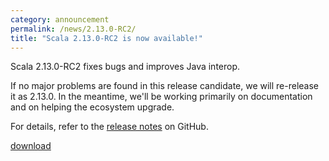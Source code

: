 ```yaml
---
category: announcement
permalink: /news/2.13.0-RC2/
title: "Scala 2.13.0-RC2 is now available!"
---
```

Scala 2.13.0-RC2 fixes bugs and improves Java interop.

If no major problems are found in this release candidate, we will re-release it as 2.13.0.  In the meantime, we'll be working primarily on documentation and on helping the ecosystem upgrade.

For details, refer to the [release notes](https://github.com/scala/scala/releases/tag/v2.13.0-RC2) on GitHub.

[download](https://www.scala-lang.org/download/2.13.0-RC2.html)
